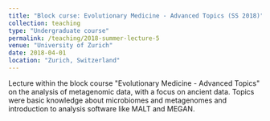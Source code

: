 ```yaml
---
title: "Block curse: Evolutionary Medicine - Advanced Topics (SS 2018)"
collection: teaching
type: "Undergraduate course"
permalink: /teaching/2018-summer-lecture-5
venue: "University of Zurich"
date: 2018-04-01
location: "Zurich, Switzerland"
---
```


Lecture within the block course "Evolutionary Medicine - Advanced Topics" on the analysis of metagenomic data, 
with a focus on ancient data. Topics were basic knowledge about microbiomes and metagenomes and introduction to analysis 
software like MALT and MEGAN.